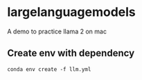 # largelanguagemodels
A demo to practice llama 2 on mac

## Create env with dependency
    conda env create -f llm.yml
